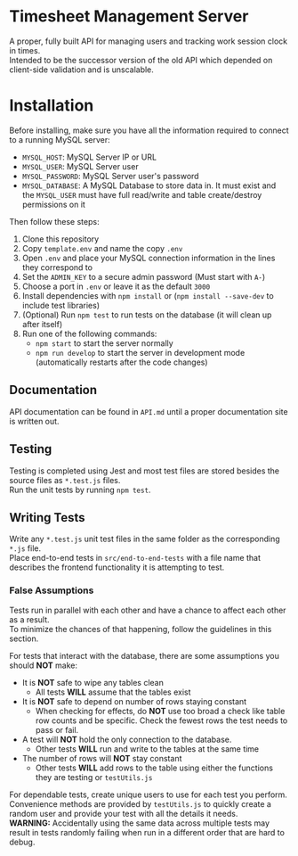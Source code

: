 # Timesheet Management Server
A proper, fully built API for managing users and tracking work session clock in times.  
Intended to be the successor version of the old API which depended on client-side validation and is unscalable.

# Installation
Before installing, make sure you have all the information required to connect to a running MySQL server:
* `MYSQL_HOST`: MySQL Server IP or URL
* `MYSQL_USER`: MySQL Server user
* `MYSQL_PASSWORD`: MySQL Server user's password
* `MYSQL_DATABASE`: A MySQL Database to store data in. It must exist and the `MYSQL_USER` must have full read/write and table create/destroy permissions on it

Then follow these steps:
1. Clone this repository
2. Copy `template.env` and name the copy `.env`
3. Open `.env` and place your MySQL connection information in the lines they correspond to
4. Set the `ADMIN_KEY` to a secure admin password (Must start with `A-`)
5. Choose a port in `.env` or leave it as the default `3000`
6. Install dependencies with `npm install` or (`npm install --save-dev` to include test libraries)
7. (Optional) Run `npm test` to run tests on the database (it will clean up after itself)
8. Run one of the following commands:
   * `npm start` to start the server normally
   * `npm run develop` to start the server in development mode (automatically restarts after the code changes)

## Documentation
API documentation can be found in `API.md` until a proper documentation site is written out.

## Testing
Testing is completed using Jest and most test files are stored besides the source files as `*.test.js` files.  
Run the unit tests by running `npm test`.

## Writing Tests
Write any `*.test.js` unit test files in the same folder as the corresponding `*.js` file.  
Place end-to-end tests in `src/end-to-end-tests` with a file name that describes the frontend functionality it is attempting to test.

### False Assumptions
Tests run in parallel with each other and have a chance to affect each other as a result.  
To minimize the chances of that happening, follow the guidelines in this section.

For tests that interact with the database, there are some assumptions you should **NOT** make:
* It is **NOT** safe to wipe any tables clean
	* All tests **WILL** assume that the tables exist
* It is **NOT** safe to depend on number of rows staying constant
	* When checking for effects, do **NOT** use too broad a check like table row counts and be specific. Check the fewest rows the test needs to pass or fail.
* A test will **NOT** hold the only connection to the database.
	* Other tests **WILL** run and write to the tables at the same time
* The number of rows will **NOT** stay constant
	* Other tests **WILL** add rows to the table using either the functions they are testing or `testUtils.js`

For dependable tests, create unique users to use for each test you perform.  
Convenience methods are provided by `testUtils.js` to quickly create a random user and provide your test with all the details it needs.  
**WARNING:** Accidentally using the same data across multiple tests may result in tests randomly failing when run in a different order that are hard to debug.  
